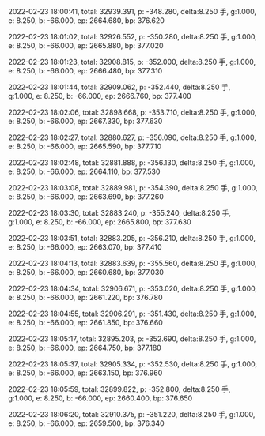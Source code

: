 2022-02-23 18:00:41, total: 32939.391, p: -348.280, delta:8.250 手, g:1.000, e: 8.250, b: -66.000, ep: 2664.680, bp: 376.620

2022-02-23 18:01:02, total: 32926.552, p: -350.280, delta:8.250 手, g:1.000, e: 8.250, b: -66.000, ep: 2665.880, bp: 377.020

2022-02-23 18:01:23, total: 32908.815, p: -352.000, delta:8.250 手, g:1.000, e: 8.250, b: -66.000, ep: 2666.480, bp: 377.310

2022-02-23 18:01:44, total: 32909.062, p: -352.440, delta:8.250 手, g:1.000, e: 8.250, b: -66.000, ep: 2666.760, bp: 377.400

2022-02-23 18:02:06, total: 32898.668, p: -353.710, delta:8.250 手, g:1.000, e: 8.250, b: -66.000, ep: 2667.330, bp: 377.630

2022-02-23 18:02:27, total: 32880.627, p: -356.090, delta:8.250 手, g:1.000, e: 8.250, b: -66.000, ep: 2665.590, bp: 377.710

2022-02-23 18:02:48, total: 32881.888, p: -356.130, delta:8.250 手, g:1.000, e: 8.250, b: -66.000, ep: 2664.110, bp: 377.530

2022-02-23 18:03:08, total: 32889.981, p: -354.390, delta:8.250 手, g:1.000, e: 8.250, b: -66.000, ep: 2663.690, bp: 377.260

2022-02-23 18:03:30, total: 32883.240, p: -355.240, delta:8.250 手, g:1.000, e: 8.250, b: -66.000, ep: 2665.800, bp: 377.630

2022-02-23 18:03:51, total: 32883.205, p: -356.210, delta:8.250 手, g:1.000, e: 8.250, b: -66.000, ep: 2663.070, bp: 377.410

2022-02-23 18:04:13, total: 32883.639, p: -355.560, delta:8.250 手, g:1.000, e: 8.250, b: -66.000, ep: 2660.680, bp: 377.030

2022-02-23 18:04:34, total: 32906.671, p: -353.020, delta:8.250 手, g:1.000, e: 8.250, b: -66.000, ep: 2661.220, bp: 376.780

2022-02-23 18:04:55, total: 32906.291, p: -351.430, delta:8.250 手, g:1.000, e: 8.250, b: -66.000, ep: 2661.850, bp: 376.660

2022-02-23 18:05:17, total: 32895.203, p: -352.690, delta:8.250 手, g:1.000, e: 8.250, b: -66.000, ep: 2664.750, bp: 377.180

2022-02-23 18:05:37, total: 32905.334, p: -352.530, delta:8.250 手, g:1.000, e: 8.250, b: -66.000, ep: 2663.150, bp: 376.960

2022-02-23 18:05:59, total: 32899.822, p: -352.800, delta:8.250 手, g:1.000, e: 8.250, b: -66.000, ep: 2660.400, bp: 376.650

2022-02-23 18:06:20, total: 32910.375, p: -351.220, delta:8.250 手, g:1.000, e: 8.250, b: -66.000, ep: 2659.500, bp: 376.340